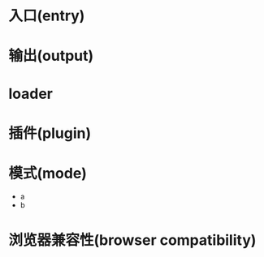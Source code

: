 
# 入口(entry)


# 输出(output)

# loader

# 插件(plugin)

# 模式(mode)
- a
- b

# 浏览器兼容性(browser compatibility)
